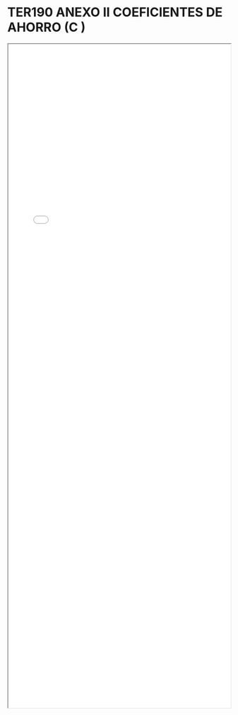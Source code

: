
# TER190 ANEXO II COEFICIENTES DE AHORRO (C )

<iframe src="../TER190 ANEXO II COEFICIENTES DE AHORRO (C ).pdf" width="100%" height="1500px"></iframe>

